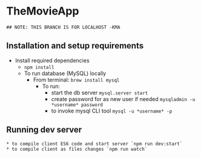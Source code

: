 # TheMovieApp

	## NOTE: THIS BRANCH IS FOR LOCALHOST -KMA


## Installation and setup requirements
* Install required dependencies
  * `npm install`
  * To run database (MySQL) locally
    * From terminal: `brew install mysql`
      * To run:
        * start the db server `mysql.server start`
        * create password for as new user if needed `mysqladmin -u *username* password`
        * to invoke mysql CLI tool `mysql -u *username* -p`

## Running dev server
	* to compile client ES6 code and start server `npm run dev:start`
	* to compile client as files changes `npm run watch`

